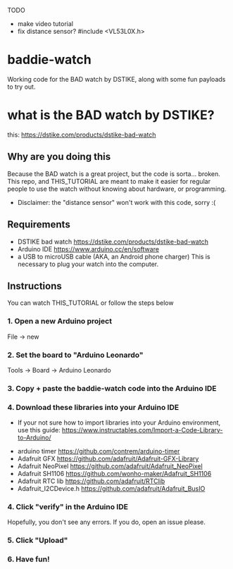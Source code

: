 TODO
- make video tutorial
- fix distance sensor? #include <VL53L0X.h>

# baddie-watch
Working code for the BAD watch by DSTIKE, along with some fun payloads to try
out.

# what is the BAD watch by DSTIKE?
this: https://dstike.com/products/dstike-bad-watch

## Why are you doing this
Because the BAD watch is a great project, but the code is sorta... broken. This
repo, and THIS_TUTORIAL are meant to make it easier for regular people to use
the watch without knowing about hardware, or programming.
* Disclaimer: the "distance sensor" won't work with this code, sorry :(

## Requirements
- DSTIKE bad watch https://dstike.com/products/dstike-bad-watch
- Arduino IDE https://www.arduino.cc/en/software
- a USB to microUSB cable (AKA, an Android phone charger) This is necessary to
plug your watch into the computer.



## Instructions
You can watch THIS_TUTORIAL or follow the steps below

### 1. Open a new Arduino project
File -> new

### 2. Set the board to "Arduino Leonardo"
Tools -> Board -> Arduino Leonardo

### 3. Copy + paste the baddie-watch code into the Arduino IDE

### 4. Download these libraries into your Arduino IDE
* If your not sure how to import libraries into your Arduino environment, use
this guide: https://www.instructables.com/Import-a-Code-Library-to-Arduino/

- arduino timer https://github.com/contrem/arduino-timer
- Adafruit GFX https://github.com/adafruit/Adafruit-GFX-Library
- Adafruit NeoPixel https://github.com/adafruit/Adafruit_NeoPixel
- Adafruit SH1106 https://github.com/wonho-maker/Adafruit_SH1106
- Adafruit RTC lib https://github.com/adafruit/RTClib
- Adafruit_I2CDevice.h https://github.com/adafruit/Adafruit_BusIO

### 4. Click "verify" in the Arduino IDE
Hopefully, you don't see any errors. If you do, open an issue please.

### 5. Click "Upload"

### 6. Have fun!
